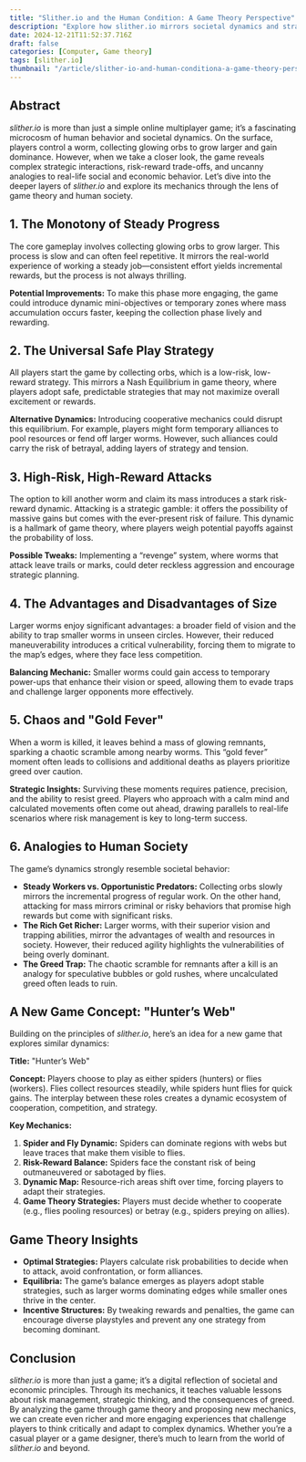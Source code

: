 ```yaml
---
title: "Slither.io and the Human Condition: A Game Theory Perspective"
description: "Explore how slither.io mirrors societal dynamics and strategic decision-making through game theory, offering insights into risk, reward, and human behavior, while imagining new gameplay possibilities."
date: 2024-12-21T11:52:37.716Z
draft: false
categories: [Computer, Game theory]
tags: [slither.io]
thumbnail: "/article/slither-io-and-human-conditiona-a-game-theory-perspective/title.png"
---
```


## Abstract

*slither.io* is more than just a simple online multiplayer game; it’s a fascinating microcosm of human behavior and societal dynamics. On the surface, players control a worm, collecting glowing orbs to grow larger and gain dominance. However, when we take a closer look, the game reveals complex strategic interactions, risk-reward trade-offs, and uncanny analogies to real-life social and economic behavior. Let’s dive into the deeper layers of *slither.io* and explore its mechanics through the lens of game theory and human society.


## 1. The Monotony of Steady Progress

The core gameplay involves collecting glowing orbs to grow larger. This process is slow and can often feel repetitive. It mirrors the real-world experience of working a steady job—consistent effort yields incremental rewards, but the process is not always thrilling.

**Potential Improvements:** To make this phase more engaging, the game could introduce dynamic mini-objectives or temporary zones where mass accumulation occurs faster, keeping the collection phase lively and rewarding.


## 2. The Universal Safe Play Strategy

All players start the game by collecting orbs, which is a low-risk, low-reward strategy. This mirrors a Nash Equilibrium in game theory, where players adopt safe, predictable strategies that may not maximize overall excitement or rewards.

**Alternative Dynamics:** Introducing cooperative mechanics could disrupt this equilibrium. For example, players might form temporary alliances to pool resources or fend off larger worms. However, such alliances could carry the risk of betrayal, adding layers of strategy and tension.


## 3. High-Risk, High-Reward Attacks

The option to kill another worm and claim its mass introduces a stark risk-reward dynamic. Attacking is a strategic gamble: it offers the possibility of massive gains but comes with the ever-present risk of failure. This dynamic is a hallmark of game theory, where players weigh potential payoffs against the probability of loss.

**Possible Tweaks:** Implementing a “revenge” system, where worms that attack leave trails or marks, could deter reckless aggression and encourage strategic planning.

## 4. The Advantages and Disadvantages of Size

Larger worms enjoy significant advantages: a broader field of vision and the ability to trap smaller worms in unseen circles. However, their reduced maneuverability introduces a critical vulnerability, forcing them to migrate to the map’s edges, where they face less competition.

**Balancing Mechanic:** Smaller worms could gain access to temporary power-ups that enhance their vision or speed, allowing them to evade traps and challenge larger opponents more effectively.

## 5. Chaos and "Gold Fever"

When a worm is killed, it leaves behind a mass of glowing remnants, sparking a chaotic scramble among nearby worms. This “gold fever” moment often leads to collisions and additional deaths as players prioritize greed over caution.

**Strategic Insights:** Surviving these moments requires patience, precision, and the ability to resist greed. Players who approach with a calm mind and calculated movements often come out ahead, drawing parallels to real-life scenarios where risk management is key to long-term success.

## 6. Analogies to Human Society

The game’s dynamics strongly resemble societal behavior:

- **Steady Workers vs. Opportunistic Predators:** Collecting orbs slowly mirrors the incremental progress of regular work. On the other hand, attacking for mass mirrors criminal or risky behaviors that promise high rewards but come with significant risks.
- **The Rich Get Richer:** Larger worms, with their superior vision and trapping abilities, mirror the advantages of wealth and resources in society. However, their reduced agility highlights the vulnerabilities of being overly dominant.
- **The Greed Trap:** The chaotic scramble for remnants after a kill is an analogy for speculative bubbles or gold rushes, where uncalculated greed often leads to ruin.

## A New Game Concept: "Hunter’s Web"

Building on the principles of *slither.io*, here’s an idea for a new game that explores similar dynamics:

**Title:** "Hunter’s Web"

**Concept:** Players choose to play as either spiders (hunters) or flies (workers). Flies collect resources steadily, while spiders hunt flies for quick gains. The interplay between these roles creates a dynamic ecosystem of cooperation, competition, and strategy.

**Key Mechanics:**

1. **Spider and Fly Dynamic:** Spiders can dominate regions with webs but leave traces that make them visible to flies.
2. **Risk-Reward Balance:** Spiders face the constant risk of being outmaneuvered or sabotaged by flies.
3. **Dynamic Map:** Resource-rich areas shift over time, forcing players to adapt their strategies.
4. **Game Theory Strategies:** Players must decide whether to cooperate (e.g., flies pooling resources) or betray (e.g., spiders preying on allies).

## Game Theory Insights

- **Optimal Strategies:** Players calculate risk probabilities to decide when to attack, avoid confrontation, or form alliances.
- **Equilibria:** The game’s balance emerges as players adopt stable strategies, such as larger worms dominating edges while smaller ones thrive in the center.
- **Incentive Structures:** By tweaking rewards and penalties, the game can encourage diverse playstyles and prevent any one strategy from becoming dominant.

## Conclusion

*slither.io* is more than just a game; it’s a digital reflection of societal and economic principles. Through its mechanics, it teaches valuable lessons about risk management, strategic thinking, and the consequences of greed. By analyzing the game through game theory and proposing new mechanics, we can create even richer and more engaging experiences that challenge players to think critically and adapt to complex dynamics. Whether you’re a casual player or a game designer, there’s much to learn from the world of *slither.io* and beyond.

